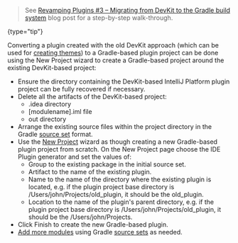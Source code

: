 [//]: # (title: Migrating DevKit Plugin to Gradle)

<!-- Copyright 2000-2022 JetBrains s.r.o. and contributors. Use of this source code is governed by the Apache 2.0 license. -->

> See [Revamping Plugins #3 – Migrating from DevKit to the Gradle build system](https://blog.jetbrains.com/platform/2021/12/migrating-from-devkit-to-the-gradle-build-system/) blog post for a step-by-step walk-through.
>
{type="tip"}

Converting a plugin created with the old DevKit approach (which can be used for [creating themes](creating_devkit_theme_project.md)) to a Gradle-based plugin project can be done using the <control>New Project</control> wizard to create a Gradle-based project around the existing DevKit-based project:
* Ensure the directory containing the DevKit-based IntelliJ Platform plugin project can be fully recovered if necessary.
* Delete all the artifacts of the DevKit-based project:
    * <path>.idea</path> directory
    * <path>[modulename].iml</path> file
    * <path>out</path> directory
* Arrange the existing source files within the project directory in the Gradle [source set](https://docs.gradle.org/current/userguide/java_plugin.html#sec:java_project_layout) format.
* Use the <control>[New Project](creating_plugin_project.md#create-ide-plugin)</control> wizard as though creating a new Gradle-based plugin project from scratch. On the <control>New Project</control> page choose the <control>IDE Plugin</control> generator and set the values of:
    * <control>Group</control> to the existing package in the initial source set.
    * <control>Artifact</control> to the name of the existing plugin.
    * <control>Name</control> to the name of the directory where the existing plugin is located, e.g. if the plugin project base directory is <path>/Users/john/Projects/old_plugin</path>, it should be the <path>old_plugin</path>.
    * <control>Location</control> to the name of the plugin's parent directory, e.g. if the plugin project base directory is <path>/Users/john/Projects/old_plugin</path>, it should be the <path>/Users/john/Projects</path>.
* Click <control>Finish</control> to create the new Gradle-based plugin.
* [Add more modules](https://www.jetbrains.com/help/idea/gradle.html#gradle_add_module) using Gradle [source sets](https://www.jetbrains.com/help/idea/gradle.html#gradle_source_sets) as needed.
